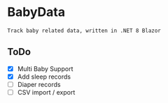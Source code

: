 # BabyData
	Track baby related data, written in .NET 8 Blazor
## ToDo
- [x] Multi Baby Support
- [x] Add sleep records
- [ ] Diaper records
- [ ] CSV import / export
